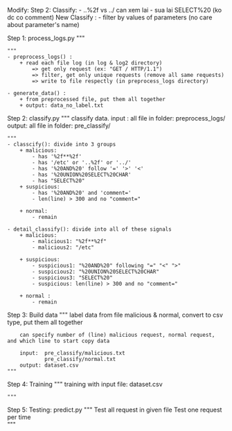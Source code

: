 Modify:
	Step 2: Classify: 
		- ..%2f vs ../ can xem lai 
		- sua lai SELECT%20 (ko dc co comment)
	New Classify : 
		- filter by values of parameters (no care about parameter's name)


Step 1: process_logs.py 
	"""

	"""
	- preprocess_logs() : 
		+ read each file log (in log & log2 directory) 
			=> get only request (ex: "GET / HTTP/1.1")
			=> filter, get only unique requests (remove all same requests) 
			=> write to file respectly (in preprocess_logs directory)

	- generate_data() : 
		+ from preprocessed file, put them all together
		+ output: data_no_label.txt

Step 2: classify.py 
	"""
		classify data.
			input : all file in folder: preprocess_logs/
			output: all file in folder: pre_classify/

	"""
	- classcify(): divide into 3 groups
		+ malicious:
			- has '%2f**%2f'
			- has '/etc' or '..%2f' or '../'
			- has '%20AND%20' follow '=' '>' '<' 
			- has '%20UNION%20SELECT%20CHAR'
			- has "SELECT%20" 
		+ suspicious:
			- has '%20AND%20' and 'comment='   
			- len(line) > 300 and no "comment="

		+ normal:
			- remain

	- detail_classify(): divide into all of these signals 
		+ malicious:
			- malicious1: "%2f**%2f"
			- malicious2: "/etc"

		+ suspicious:
			- suspicious1: "%20AND%20" following "=" "<" ">"
			- suspicious2: "%20UNION%20SELECT%20CHAR" 
			- suspicious3: "SELECT%20"
			- suspicious: len(line) > 300 and no "comment="

		+ normal :
			- remain 

Step 3: Build data 
	"""
		label data from file malicious & normal, 
		convert to csv type, put them all together

		can specify number of (line) malicious request, normal request, and which line to start copy data

		input: 	pre_classify/malicious.txt
				pre_classify/normal.txt
		output: dataset.csv 
	"""
		


Step 4: Training 
	"""
		training with input file: dataset.csv 

	"""

Step 5: Testing: predict.py 
	"""
		Test all request in given file 
		Test one request per time  
	"""
